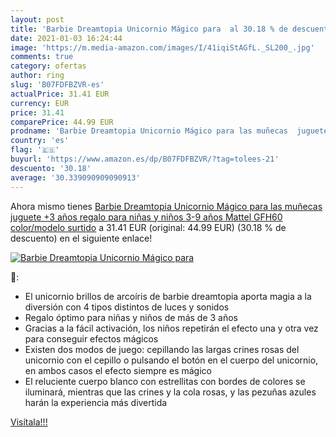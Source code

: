 ```yaml
---
layout: post
title: 'Barbie Dreamtopia Unicornio Mágico para  al 30.18 % de descuento'
date: 2021-01-03 16:24:44
image: 'https://m.media-amazon.com/images/I/41iqiStAGfL._SL200_.jpg'
comments: true
category: ofertas
author: ring
slug: 'B07FDFBZVR-es'
actualPrice: 31.41 EUR
currency: EUR
price: 31.41
comparePrice: 44.99 EUR
prodname: 'Barbie Dreamtopia Unicornio Mágico para las muñecas  juguete +3 años  regalo para niñas y niños 3-9 años  Mattel GFH60    color/modelo surtido'
country: 'es'
flag: '🇪🇸'
buyurl: 'https://www.amazon.es/dp/B07FDFBZVR/?tag=tolees-21'
descuento: '30.18'
average: '30.339090909090913'
---
```


Ahora mismo tienes [Barbie Dreamtopia Unicornio Mágico para las muñecas  juguete +3 años  regalo para niñas y niños 3-9 años  Mattel GFH60    color/modelo surtido](https://www.amazon.es/dp/B07FDFBZVR/?tag=tolees-21) a 31.41 EUR (original: 44.99 EUR) (30.18 %  de descuento) en el siguiente enlace!

[![Barbie Dreamtopia Unicornio Mágico para ](https://m.media-amazon.com/images/I/41iqiStAGfL._SL200_.jpg)](https://www.amazon.es/dp/B07FDFBZVR/?tag=tolees-21)

🔎:

- El unicornio brillos de arcoíris de barbie dreamtopia aporta magia a la diversión con 4 tipos distintos de luces y sonidos
- Regalo óptimo para niñas y niños de más de 3 años
- Gracias a la fácil activación, los niños repetirán el efecto una y otra vez para conseguir efectos mágicos
- Existen dos modos de juego: cepillando las largas crines rosas del unicornio con el cepillo o pulsando el botón en el cuerpo del unicornio, en ambos casos el efecto siempre es mágico
- El reluciente cuerpo blanco con estrellitas con bordes de colores se iluminará, mientras que las crines y la cola rosas, y las pezuñas azules harán la experiencia más divertida

[Visítala!!!](https://www.amazon.es/dp/B07FDFBZVR/?tag=tolees-21)
